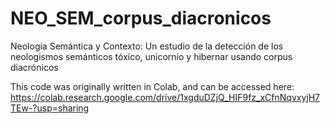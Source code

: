 # NEO_SEM_corpus_diacronicos
Neología Semántica y Contexto: Un estudio de la detección de los neologismos semánticos tóxico, unicornio y hibernar usando corpus diacrónicos

This code was originally written in Colab, and can be accessed here: https://colab.research.google.com/drive/1xgduDZjQ_HIF9fz_xCfnNqvxyjH7TEw-?usp=sharing

